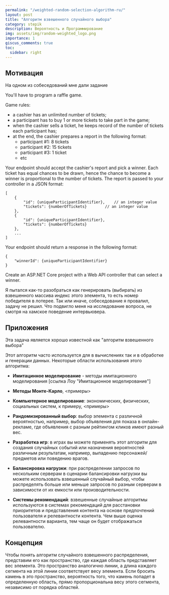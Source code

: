```yaml
---
permalink: "/weighted-random-selection-algorithm-ru/"
layout: post
title: "Алгоритм взвешенного случайного выбора"
category: stepik
description: Вероятность и Программирование
img: assets/img/random-weighted_logo.png
importance: 1
giscus_comments: true
toc:
  sidebar: right
---
```


## Мотивация

На одном из собеседований мне дали задание 

You'll have to program a raffle game.

Game rules:
- a cashier has an unlimited number of tickets;
- a participant has to buy 1 or more tickets to take part in the game;
- when the cashier sells a ticket, he keeps record of the number of tickets each participant has;
- at the end, the cashier prepares a report in the following format:
    - participant #1: 8 tickets
    - participant #2: 15 tickets
    - participant #3: 1 ticket
    - etc


Your endpoint should accept the cashier's report and pick a winner. Each ticket has equal chances to be drawn, hence the chance to become a winner is proportional to the number of tickets. 
The report is passed to your controller in a JSON format:
```json5
[
    {
        "id": {uniqueParticipantIdentifier},   	// an integer value
        "tickets": {numberOfTickets}		// an integer value
    },
    {
        "id": {uniqueParticipantIdentifier},
        "tickets": {numberOfTickets}
    },
	...
]
```

Your endpoint should return a response in the following format:

```json5
{
    "winnerId": {uniqueParticipantIdentifier}
}
```

Create an ASP.NET Core project with a Web API controller that can select a winner.

Я пытался как-то разобраться как генерировать (выбирать) из взвешенного массива индекс этого элемента, то есть номер победителя в лотерее. Так или иначе, собеседование я провалил, задачу не решил. Что подвигло меня на исследование вопроса, не смотря на хамское поведение интервьювера.

## Приложения

Эта задача является хорошо известной как "алгоритм взвешенного выбора"

Этот алгоритм часто используется для в вычислениях так и в обработке и генерации данных. Некоторые области использования этого алгоритма:

- **Имитацинное моделирование** - методы имитационного моделирования [ссылка Лоу "Имитационное моделирование"]
- **Методы Монте-Карло**, <примеры>
- **Компьютерное моделирование**: экономических, физических, социальных систем, к примеру, <примеры>
- **Рандомизированный выбор**: выбор элемента с различной вероятностью, например, выбор объявления для показа в онлайн-рекламе, где объявления с разным рейтингом кликов имеют разный вес.
- **Разработка игр**: в играх вы можете применять этот алгоритм для создания случайных событий или назначения вероятностей различным результатам, например, выпадению персонажей/предметов или поведению врагов.

- **Балансировка нагрузки**: при распределении запросов по нескольким серверам в сценарии балансировки нагрузки вы можете использовать взвешенный случайный выбор, чтобы распределять больше или меньше запросов по разным серверам в зависимости от их емкости или производительности.

- **Системы рекомендаций**: взвешенные случайные алгоритмы используются в системах рекомендаций для расстановки приоритетов и представления контента на основе предпочтений пользователя и релевантности контента.
Чем выше оценка релевантности варианта, тем чаще он будет отображаться пользователю.

## Концепция

Чтобы понять алгоритм случайного взвешенного распределения, представим его как пространство, где каждая область представляет вес элемента. Это пространство аналогично линии, а длина каждого сегмента на этой линии соответствует весу элемента. Если бросить камень в это пространство, вероятность того, что камень попадет в определенную область, прямо пропорциональна весу этого сегмента, независимо от порядка областей.